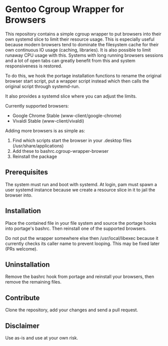 Gentoo Cgroup Wrapper for Browsers
==================================

This repository contains a simple cgroup wrapper to put browsers into their
own systemd slice to limit their resource usage. This is especially useful
because modern browsers tend to dominate the filesystem cache for their own
continuous IO usage (caching, libraries). It is also possible to limit
runaway CPU usage with this. Systems with long running browsers sessions and
a lot of open tabs can greatly benefit from this and system responsiveness
is restored.

To do this, we hook the portage installation functions to rename the
original browser start script, put a wrapper script instead which then calls
the original script through systemd-run.

It also provides a systemd slice where you can adjust the limits.

Currently supported browsers:

  * Google Chrome Stable (www-client/google-chrome)
  * Vivaldi Stable (www-client/vivaldi)

Adding more browsers is as simple as:

1. Find which scripts start the browser in your .desktop files
   (/usr/share/applications)
2. Add these to bashrc.cgroup-wrapper-browser
3. Reinstall the package


Prerequisites
-------------

The system must run and boot with systemd. At login, pam must spawn a user
systemd instance because we create a resource slice in it to jail the
browser into.


Installation
------------

Place the contained file in your file system and source the portage hooks
into portage's bashrc. Then reinstall one of the supported browsers.

Do not put the wrapper somewhere else then /usr/local/libexec because it
currently checks its caller name to prevent looping. This may be fixed later
(PRs welcome).


Uninstallation
--------------

Remove the bashrc hook from portage and reinstall your browsers, then
remove the remaining files.


Contribute
----------

Clone the repository, add your changes and send a pull request.


Disclaimer
----------

Use as-is and use at your own risk.

[//]: # ( vi: set tw=76: )
